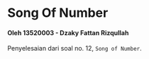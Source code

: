 # Song Of Number

#### Oleh 13520003 - Dzaky Fattan Rizqullah

Penyelesaian dari soal no. 12, `Song of Number`.